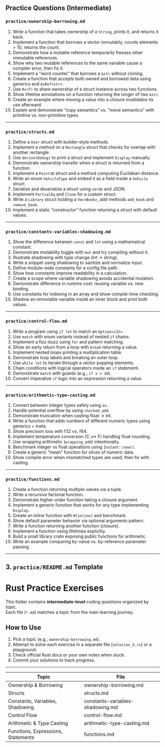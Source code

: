 
## Practice Questions (Intermediate)

### `practice/ownership-borrowing.md`

1. Write a function that takes ownership of a `String`, prints it, and returns it back.
2. Implement a function that borrows a vector immutably, counts elements > 10, returns the count.
3. Demonstrate how a mutable reference temporarily freezes other immutable references.
4. Show why two mutable references to the same variable cause a compiler error, then fix it.
5. Implement a “word counter” that borrows a `&str` without cloning.
6. Create a function that accepts both owned and borrowed data using generics and `AsRef<str>`.
7. Use `Rc<T>` to share ownership of a struct instance across two functions.
8. Show lifetime annotations on a function returning the longer of two `&str`.
9. Create an example where moving a value into a closure invalidates its use afterward.
10. Explain and demonstrate “copy semantics” vs. “move semantics” with primitive vs. non-primitive types.

---

### `practice/structs.md`

1. Define a `User` struct with builder-style methods.
2. Implement a method on a `Rectangle` struct that checks for overlap with another rectangle.
3. Use `derive(Debug)` to print a struct and implement `Display` manually.
4. Demonstrate ownership transfer when a struct is returned from a function.
5. Implement a `Point3D` struct and a method computing Euclidean distance.
6. Write an enum `VehicleType` and embed it as a field inside a `Vehicle` struct.
7. Serialize and deserialize a struct using `serde` and JSON.
8. Implement `PartialEq` and `Clone` for a custom struct.
9. Write a `Library` struct holding a `Vec<Book>`, add methods `add_book` and `remove_book`.
10. Implement a static “constructor” function returning a struct with default values.

---

### `practice/constants-variables-shadowing.md`

1. Show the difference between `const` and `let` using a mathematical constant.
2. Demonstrate mutability toggle with `mut` and try compiling without it.
3. Illustrate shadowing with type change (int → string).
4. Write a snippet using shadowing to sanitize and normalize input.
5. Define module-wide constants for a config file path.
6. Show how constants improve readability in a calculation.
7. Create a scope where variable shadowing avoids accidental mutation.
8. Demonstrate difference in runtime cost: reusing variable vs. new binding.
9. Use constants for indexing in an array and show compile-time checking.
10. Shadow an immutable variable inside an inner block and print both values.

---

### `practice/control-flow.md`

1. Write a program using `if let` to match an `Option<i32>`.
2. Use `match` with enum variants instead of nested `if` chains.
3. Implement a fizz-buzz using `for` and pattern matching.
4. Show an early return from a loop with `break` returning a value.
5. Implement nested loops printing a multiplication table.
6. Demonstrate loop labels and breaking an outer loop.
7. Use `while let` to iterate through a vector popping elements.
8. Chain conditions with logical operators inside an `if` statement.
9. Demonstrate `match` with guards (e.g., `if x > 10`).
10. Convert imperative `if` logic into an expression returning a value.

---

### `practice/arithmetic-type-casting.md`

1. Convert between integer types safely using `as`.
2. Handle potential overflow by using `checked_add`.
3. Demonstrate truncation when casting float → int.
4. Write a function that adds numbers of different numeric types using generics + traits.
5. Show precision loss with f32 vs. f64.
6. Implement temperature conversion (C ↔ F) handling float rounding.
7. Use wrapping arithmetic (`wrapping_add`) intentionally.
8. Benchmark integer vs float operations using `Instant::now()`.
9. Create a generic “mean” function for slices of numeric data.
10. Show compile error when mismatched types are used, then fix with casting.

---

### `practice/functions.md`

1. Create a function returning multiple values via a tuple.
2. Write a recursive factorial function.
3. Demonstrate higher-order function taking a closure argument.
4. Implement a generic function that works for any type implementing `Display`.
5. Create an inline function with `#[inline]` and benchmark.
6. Show default parameter behavior via optional arguments pattern.
7. Write a function returning another function (closure).
8. Implement a function using lifetimes explicitly.
9. Build a small library crate exposing public functions for arithmetic.
10. Write an example comparing by-value vs. by-reference parameter passing.

---

## 3. `practice/README.md` Template

# Rust Practice Exercises

This folder contains **intermediate-level** coding questions organized by topic.  
Each file (`*.md`) matches a topic from the main learning journey.
## How to Use
1. Pick a topic (e.g., `ownership-borrowing.md`).
2. Attempt to solve each exercise in a separate file (`solution_X.rs`) or a playground.
3. Check official Rust docs or your own notes when stuck.
4. Commit your solutions to track progress.

---

| Topic                        | File                        |
|------------------------------|-----------------------------|
| Ownership & Borrowing         | ownership-borrowing.md       |
| Structs                       | structs.md                  |
| Constants, Variables, Shadowing | constants-variables-shadowing.md |
| Control Flow                  | control-flow.md             |
| Arithmetic & Type Casting     | arithmetic-type-casting.md  |
| Functions, Expressions, Statements | functions.md             |
```

